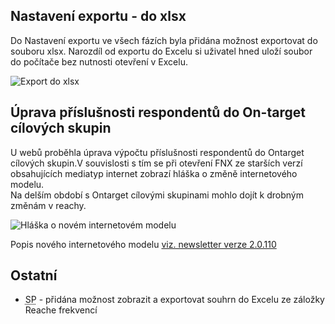 ﻿---
categories: [fenix]
layout: fenix
---

## Nastavení exportu - do xlsx
Do Nastavení exportu ve všech fázích byla přidána možnost exportovat do souboru xlsx. Narozdíl od exportu do Excelu si uživatel hned uloží soubor do počítače bez nutnosti otevření v Excelu.

![Export do xlsx]({{site.url}}/data/exportdoxlsx.png "Export do xlsx")

## Úprava příslušnosti respondentů do On-target cílových skupin  
U webů proběhla úprava výpočtu příslušnosti respondentů do Ontarget cílových skupin.V souvislosti s tím se při otevření FNX ze starších verzí obsahujících mediatyp internet zobrazí hláška o změně internetového modelu.   
Na delším období s Ontarget cílovými skupinami mohlo dojít k drobným změnám v reachy.

![Hláška o novém internetovém modelu]({{site.url}}/data/hlaskanetmodel.PNG "Hláška o novém internetovém modelu")

Popis nového internetového modelu 
<a href="https://kiwifenix.lerach.cz//fenix/2023/03/27/2.0.110.html"> viz. newsletter verze 2.0.110</a>
 
## Ostatní
<ul>
<li><abbr title="Strategický plán">SP</abbr> - přidána možnost zobrazit a exportovat souhrn do Excelu ze záložky Reache frekvencí</li>
</ul>

